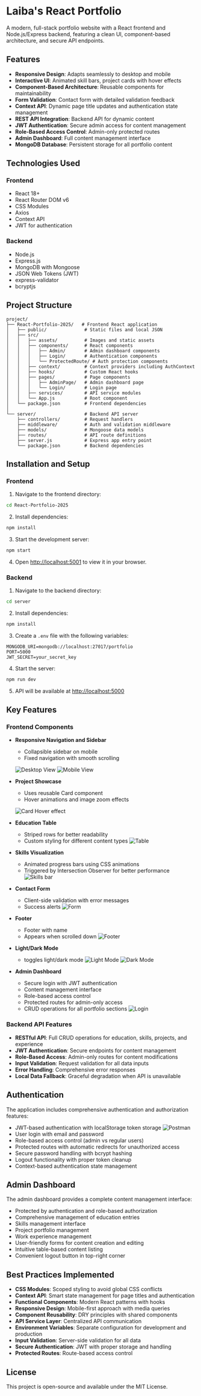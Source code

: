 # Laiba's React Portfolio

A modern, full-stack portfolio website with a React frontend and Node.js/Express backend, featuring a clean UI, component-based architecture, and secure API endpoints.

## Features

- **Responsive Design**: Adapts seamlessly to desktop and mobile
- **Interactive UI**: Animated skill bars, project cards with hover effects
- **Component-Based Architecture**: Reusable components for maintainability
- **Form Validation**: Contact form with detailed validation feedback
- **Context API**: Dynamic page title updates and authentication state management
- **REST API Integration**: Backend API for dynamic content
- **JWT Authentication**: Secure admin access for content management
- **Role-Based Access Control**: Admin-only protected routes
- **Admin Dashboard**: Full content management interface
- **MongoDB Database**: Persistent storage for all portfolio content

## Technologies Used

### Frontend
- React 18+
- React Router DOM v6
- CSS Modules
- Axios
- Context API
- JWT for authentication

### Backend
- Node.js
- Express.js
- MongoDB with Mongoose
- JSON Web Tokens (JWT)
- express-validator
- bcryptjs

## Project Structure

```
project/
├── React-Portfolio-2025/   # Frontend React application
│   ├── public/              # Static files and local JSON
│   ├── src/
│   │   ├── assets/          # Images and static assets
│   │   ├── components/      # React components
│   │   │   ├── Admin/       # Admin dashboard components
│   │   │   ├── Login/       # Authentication components
│   │   │   └── ProtectedRoute/ # Auth protection components
│   │   ├── context/         # Context providers including AuthContext
│   │   ├── hooks/           # Custom React hooks
│   │   ├── pages/           # Page components
│   │   │   ├── AdminPage/   # Admin dashboard page
│   │   │   └── Login/       # Login page
│   │   ├── services/        # API service modules
│   │   └── App.js           # Root component
│   └── package.json         # Frontend dependencies
│
└── server/                  # Backend API server
    ├── controllers/         # Request handlers
    ├── middleware/          # Auth and validation middleware
    ├── models/              # Mongoose data models
    ├── routes/              # API route definitions
    ├── server.js            # Express app entry point
    └── package.json         # Backend dependencies
```

## Installation and Setup

### Frontend

1. Navigate to the frontend directory:

```bash
cd React-Portfolio-2025
```

2. Install dependencies:

```bash
npm install
```

3. Start the development server:

```bash
npm start
```

4. Open [http://localhost:5001](http://localhost:5001) to view it in your browser.

### Backend

1. Navigate to the backend directory:

```bash
cd server
```

2. Install dependencies:

```bash
npm install
```

3. Create a `.env` file with the following variables:

```
MONGODB_URI=mongodb://localhost:27017/portfolio
PORT=5000
JWT_SECRET=your_secret_key
```

4. Start the server:

```bash
npm run dev
```

5. API will be available at [http://localhost:5000](http://localhost:5000)

## Key Features

### Frontend Components

- **Responsive Navigation and Sidebar**
  - Collapsible sidebar on mobile
  - Fixed navigation with smooth scrolling

  ![Desktop View](src/assets/1.jpg)
  ![Mobile View](src/assets/2.jpg)

- **Project Showcase**
  - Uses reusable Card component
  - Hover animations and image zoom effects

  ![Card Hover effect](src/assets/3.gif)

- **Education Table**
  - Striped rows for better readability
  - Custom styling for different content types
    ![Table](src/assets/4.jpg)

- **Skills Visualization**
  - Animated progress bars using CSS animations
  - Triggered by Intersection Observer for better performance
    ![Skills bar](src/assets/5.gif)

- **Contact Form**
  - Client-side validation with error messages
  - Success alerts
    ![Form](src/assets/6.jpg)

- **Footer**
  - Footer with name
  - Appears when scrolled down
    ![Footer](src/assets/7.jpg)

- **Light/Dark Mode**
  - toggles light/dark mode
    ![Light Mode](src/assets/8.jpg)
    ![Dark Mode](src/assets/9.jpg)

- **Admin Dashboard**
  - Secure login with JWT authentication
  - Content management interface
  - Role-based access control
  - Protected routes for admin-only access
  - CRUD operations for all portfolio sections
   ![Login](src/assets/login.jpg)

### Backend API Features

- **RESTful API**: Full CRUD operations for education, skills, projects, and experience
- **JWT Authentication**: Secure endpoints for content management
- **Role-Based Access**: Admin-only routes for content modifications
- **Input Validation**: Request validation for all data inputs
- **Error Handling**: Comprehensive error responses
- **Local Data Fallback**: Graceful degradation when API is unavailable

## Authentication

The application includes comprehensive authentication and authorization features:
- JWT-based authentication with localStorage token storage
 ![Postman](src/assets/loginPostman.jpg)
- User login with email and password
- Role-based access control (admin vs regular users)
- Protected routes with automatic redirects for unauthorized access
- Secure password handling with bcrypt hashing
- Logout functionality with proper token cleanup
- Context-based authentication state management

## Admin Dashboard

The admin dashboard provides a complete content management interface:
- Protected by authentication and role-based authorization
- Comprehensive management of education entries
- Skills management interface
- Project portfolio management
- Work experience management
- User-friendly forms for content creation and editing
- Intuitive table-based content listing
- Convenient logout button in top-right corner

## Best Practices Implemented

- **CSS Modules**: Scoped styling to avoid global CSS conflicts
- **Context API**: Smart state management for page titles and authentication
- **Functional Components**: Modern React patterns with hooks
- **Responsive Design**: Mobile-first approach with media queries
- **Component Reusability**: DRY principles with shared components
- **API Service Layer**: Centralized API communication
- **Environment Variables**: Separate configuration for development and production
- **Input Validation**: Server-side validation for all data
- **Secure Authentication**: JWT with proper storage and handling
- **Protected Routes**: Route-based access control

## License

This project is open-source and available under the MIT License.

